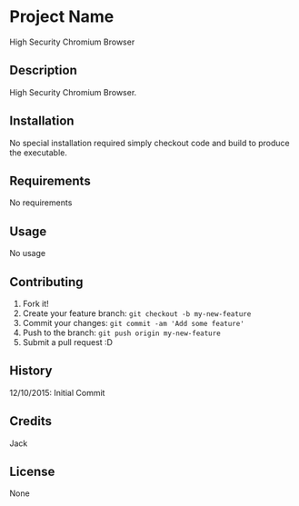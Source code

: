# Project Name

High Security Chromium Browser

## Description

High Security Chromium Browser.

## Installation

No special installation required simply checkout code and build to produce the executable.

## Requirements

No requirements

## Usage

No usage

## Contributing

1. Fork it!
2. Create your feature branch: `git checkout -b my-new-feature`
3. Commit your changes: `git commit -am 'Add some feature'`
4. Push to the branch: `git push origin my-new-feature`
5. Submit a pull request :D

## History

12/10/2015: Initial Commit

## Credits

Jack

## License

None

